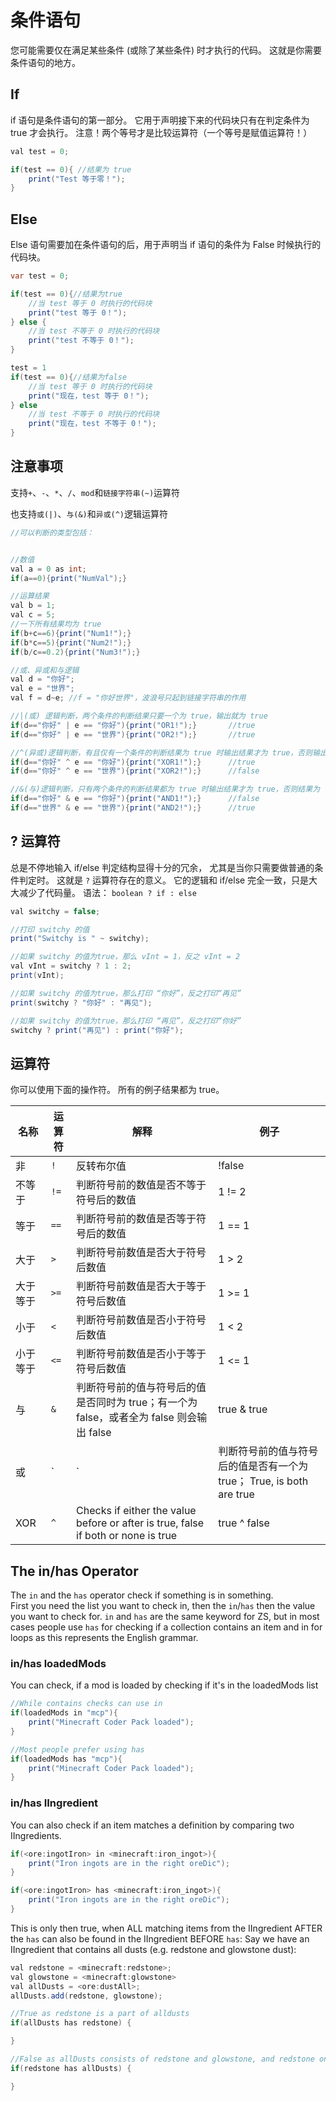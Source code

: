 # 条件语句

您可能需要仅在满足某些条件 (或除了某些条件) 时才执行的代码。 这就是你需要条件语句的地方。

## If

if 语句是条件语句的第一部分。 它用于声明接下来的代码块只有在判定条件为 true 才会执行。 注意！两个等号才是比较运算符（一个等号是赋值运算符！）

```Java
val test = 0;

if(test == 0){ //结果为 true
    print("Test 等于零！");
}
```

## Else

Else 语句需要加在条件语句的后，用于声明当 if 语句的条件为 False 时候执行的代码块。 

```Java
var test = 0;

if(test == 0){//结果为true
    //当 test 等于 0 时执行的代码块
    print("test 等于 0！");
} else {
    //当 test 不等于 0 时执行的代码块
    print("test 不等于 0！");
}

test = 1
if(test == 0){//结果为false
    //当 test 等于 0 时执行的代码块
    print("现在，test 等于 0！");
} else
    //当 test 不等于 0 时执行的代码块
    print("现在，test 不等于 0！");
}

```

## 注意事项

支持`+`、`-`、`*`、`/`、`mod`和`链接字符串(~)`运算符

也支持`或(|)`、`与(&)`和`异或(^)`逻辑运算符

```Java
//可以判断的类型包括：


//数值
val a = 0 as int;
if(a==0){print("NumVal");}

//运算结果
val b = 1;
val c = 5;
//一下所有结果均为 true
if(b+c==6){print("Num1!");}
if(b*c==5){print("Num2!");}
if(b/c==0.2){print("Num3!");}

//或、异或和与逻辑
val d = "你好";
val e = "世界";
val f = d~e; //f = "你好世界"，波浪号只起到链接字符串的作用

//|(或) 逻辑判断，两个条件的判断结果只要一个为 true，输出就为 true
if(d=="你好" | e == "你好"){print("OR1!");}       //true
if(d=="你好" | e == "世界"){print("OR2!");}       //true

//^(异或)逻辑判断，有且仅有一个条件的判断结果为 true 时输出结果才为 true，否则输出结果为 false
if(d=="你好" ^ e == "你好"){print("XOR1!");}      //true
if(d=="你好" ^ e == "世界"){print("XOR2!");}      //false

//&(与)逻辑判断，只有两个条件的判断结果都为 true 时输出结果才为 true，否则结果为 false
if(d=="你好" & e == "你好"){print("AND1!");}      //false
if(d=="世界" & e == "世界"){print("AND2!");}      //true
```

## ? 运算符

总是不停地输入 if/else 判定结构显得十分的冗余， 尤其是当你只需要做普通的条件判定时。 这就是 `?` 运算符存在的意义。 它的逻辑和 if/else 完全一致，只是大大减少了代码量。 语法： `boolean ? if : else`

```Java
val switchy = false;

//打印 switchy 的值
print("Switchy is " ~ switchy);

//如果 switchy 的值为true，那么 vInt = 1，反之 vInt = 2
val vInt = switchy ? 1 : 2;
print(vInt);

//如果 switchy 的值为true，那么打印 “你好”，反之打印“再见”
print(switchy ? "你好" : "再见");

//如果 switchy 的值为true，那么打印 “再见”，反之打印“你好”
switchy ? print("再见") : print("你好");

```

## 运算符

你可以使用下面的操作符。 所有的例子结果都为 true。

| 名称   | 运算符     | 解释                                                                                | 例子           |
| ---- | ------- | --------------------------------------------------------------------------------- | ------------ |
| 非    | `!`     | 反转布尔值                                                                             | !false       |
| 不等于  | `!=`    | 判断符号前的数值是否不等于符号后的数值                                                               | 1 != 2       |
| 等于   | `==`    | 判断符号前的数值是否等于符号后的数值                                                                | 1 == 1       |
| 大于   | `>`  | 判断符号前数值是否大于符号后数值                                                                  | 1 > 2        |
| 大于等于 | `>=` | 判断符号前数值是否大于等于符号后数值                                                                | 1 >= 1       |
| 小于   | `<`  | 判断符号前数值是否小于符号后数值                                                                  | 1 < 2        |
| 小于等于 | `<=` | 判断符号前数值是否小于等于符号后数值                                                                | 1 <= 1       |
| 与    | `&` | 判断符号前的值与符号后的值是否同时为 true；有一个为 false，或者全为 false 则会输出 false                          | true & true  |
| 或    | `|`     | 判断符号前的值与符号后的值是否有一个为 true； True, is both are true                                  | true | true  |
| XOR  | `^`     | Checks if either the value before or after is true, false if both or none is true | true ^ false |

## The in/has Operator

The `in` and the `has` operator check if something is in something.  
First you need the list you want to check in, then the `in`/`has` then the value you want to check for. `in` and `has` are the same keyword for ZS, but in most cases people use `has` for checking if a collection contains an item and in for loops as this represents the English grammar.

### in/has loadedMods

You can check, if a mod is loaded by checking if it's in the loadedMods list

```Java
//While contains checks can use in
if(loadedMods in "mcp"){
    print("Minecraft Coder Pack loaded");
}

//Most people prefer using has
if(loadedMods has "mcp"){
    print("Minecraft Coder Pack loaded");
}
```

### in/has IIngredient

You can also check if an item matches a definition by comparing two IIngredients.

```Java
if(<ore:ingotIron> in <minecraft:iron_ingot>){
    print("Iron ingots are in the right oreDic");
}

if(<ore:ingotIron> has <minecraft:iron_ingot>){
    print("Iron ingots are in the right oreDic");
}
```

This is only then true, when ALL matching items from the IIngredient AFTER the `has` can also be found in the IIngredient BEFORE `has`: Say we have an IIngredient that contains all dusts (e.g. redstone and glowstone dust):

```java
val redstone = <minecraft:redstone>;
val glowstone = <minecraft:glowstone>
val allDusts = <ore:dustAll>;
allDusts.add(redstone, glowstone);

//True as redstone is a part of alldusts
if(allDusts has redstone) {

}

//False as allDusts consists of redstone and glowstone, and redstone only consists of redstone.
if(redstone has allDusts) {

}
```